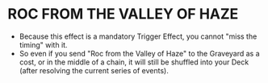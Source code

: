 
# ROC FROM THE VALLEY OF HAZE

*   Because this effect is a mandatory Trigger Effect, you cannot "miss the timing" with it.
*   So even if you send "Roc from the Valley of Haze" to the Graveyard as a cost, or in the middle of a chain, it will still be shuffled into your Deck (after resolving the current series of events).

  